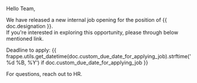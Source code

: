 <p>Hello Team,</p>

<p> We have released a new internal job opening for the position of {{ doc.designation }}. <br>If you're interested in exploring this opportunity, please through below mentioned link. </p>

<p>Deadline to apply: {{ frappe.utils.get_datetime(doc.custom_due_date_for_applying_job).strftime('%d %B, %Y') if doc.custom_due_date_for_applying_job }} </p>

<p>For questions, reach out to HR.</p>
